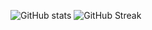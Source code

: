 ![GitHub stats](https://github-readme-stats.vercel.app/api?username=JadKHaddad&show_icons=true)
![GitHub Streak](http://github-readme-streak-stats.herokuapp.com?user=JadKHaddad)
<!--![Top Langs](https://github-readme-stats.vercel.app/api/top-langs/?username=JadKHaddad&layout=compact)-->

